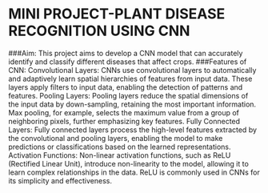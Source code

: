 # MINI PROJECT-PLANT DISEASE RECOGNITION USING CNN
###Aim:
This project aims to develop a CNN model that can accurately identify and classify different diseases that affect crops.
###Features of CNN:
Convolutional Layers:
  CNNs use convolutional layers to automatically and adaptively learn spatial hierarchies of features from input data. These layers apply filters to input data, enabling the detection of patterns and features.
Pooling Layers:
  Pooling layers reduce the spatial dimensions of the input data by down-sampling, retaining the most important information. Max pooling, for example, selects the maximum value from a group of neighboring pixels, further emphasizing key features.
Fully Connected Layers:
  Fully connected layers process the high-level features extracted by the convolutional and pooling layers, enabling the model to make predictions or classifications based on the learned representations.
Activation Functions:
  Non-linear activation functions, such as ReLU (Rectified Linear Unit), introduce non-linearity to the model, allowing it to learn complex relationships in the data. ReLU is commonly used in CNNs for its simplicity and effectiveness.
